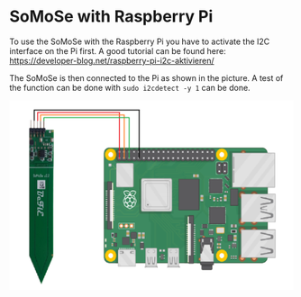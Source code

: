 # SoMoSe with Raspberry Pi

To use the SoMoSe with the Raspberry Pi you have to activate the I2C interface on the Pi first. A good tutorial can be found here:
https://developer-blog.net/raspberry-pi-i2c-aktivieren/

The SoMoSe is then connected to the Pi as shown in the picture. 
A test of the function can be done with
`sudo i2cdetect -y 1`
can be done.

![wiring](SoMoSe_Raspi_Wiring.png?raw=true "wiring")

